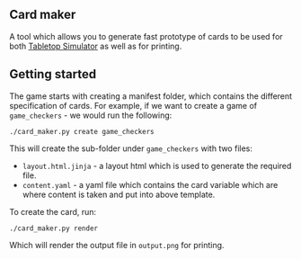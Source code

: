 Card maker
----------

A tool which allows you to generate fast prototype of cards to be used for
both [Tabletop Simulator](https://store.steampowered.com/app/286160/Tabletop_Simulator/)
as well as for printing.

## Getting started

The game starts with creating a manifest folder, which contains the
different specification of cards.  For example, if we want to create a
game of `game_checkers` - we would run the following:

```
./card_maker.py create game_checkers
```

This will create the sub-folder under `game_checkers` with two files:

* `layout.html.jinja` - a layout html which is used to generate the
  required file.
* `content.yaml` - a yaml file which contains the card variable which are
  where content is taken and put into above template.

To create the card, run:

```
./card_maker.py render
```

Which will render the output file in `output.png` for printing.
